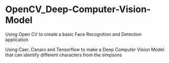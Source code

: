 # OpenCV_Deep-Computer-Vision-Model

Using Open CV to create a basic Face Recognition and Detection application

Using Caer, Canaro and Tensorflow to make a Deep Computer Vision Model that can identify different characters from the simpsons
